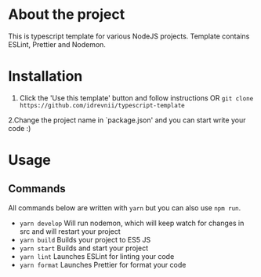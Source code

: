 # About the project

This is typescript template for various NodeJS projects. Template contains ESLint, Prettier and Nodemon.

# Installation

1. Click the 'Use this template' button and follow instructions
   OR `git clone https://github.com/idrevnii/typescript-template`

2.Change the project name in `package.json' and you can start write your code :)

# Usage

## Commands

All commands below are written with `yarn` but you can also use `npm run`.

- `yarn develop` Will run nodemon, which will keep watch for changes in src and will restart your project
- `yarn build` Builds your project to ES5 JS
- `yarn start` Builds and start your project
- `yarn lint` Launches ESLint for linting your code
- `yarn format` Launches Prettier for format your code
